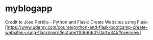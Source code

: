 # myblogapp

Credit to Jose Portilla - Python and Flask: Create Websites using Flask [https://www.udemy.com/course/python-and-flask-bootcamp-create-websites-using-flask/learn/lecture/11096660?start=345#overview]